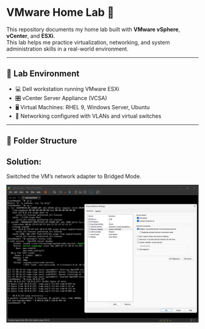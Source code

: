 # VMware Home Lab 🧪

This repository documents my home lab built with **VMware vSphere**, **vCenter**, and **ESXi**.  
This lab helps me practice virtualization, networking, and system administration skills in a real-world environment.

---

## 🧱 Lab Environment

- 💻 Dell workstation running VMware ESXi
- 🎛️ vCenter Server Appliance (VCSA)
- 🖥️ Virtual Machines: RHEL 9, Windows Server, Ubuntu
- 📶 Networking configured with VLANs and virtual switches

---

## 📂 Folder Structure

## Solution:

Switched the VM’s network adapter to Bridged Mode.

![SSH Bridged Network Fix](./bridged-network-fix.png)


